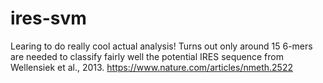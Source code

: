 # ires-svm

Learing to do really cool actual analysis! Turns out only around 15 6-mers are needed to classify fairly well the potential IRES sequence from Wellensiek et al., 2013. https://www.nature.com/articles/nmeth.2522
